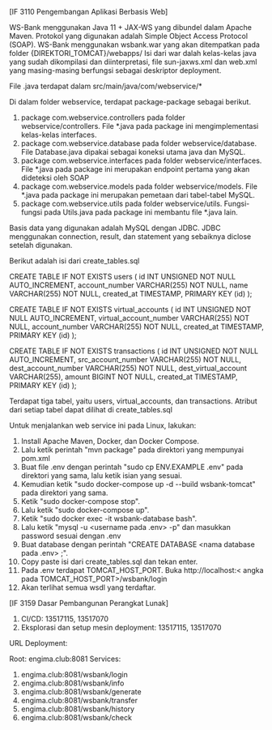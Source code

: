 [IF 3110 Pengembangan Aplikasi Berbasis Web]


WS-Bank menggunakan Java 11 + JAX-WS yang dibundel dalam Apache Maven. Protokol yang digunakan adalah Simple Object Access Protocol (SOAP).
WS-Bank menggunakan wsbank.war yang akan ditempatkan pada folder {DIREKTORI_TOMCAT}/webapps/
Isi dari war dalah kelas-kelas java yang sudah dikompilasi dan diinterpretasi,
file sun-jaxws.xml dan web.xml yang masing-masing berfungsi sebagai deskriptor deployment.

File .java terdapat dalam src/main/java/com/webservice/*

Di dalam folder webservice, terdapat package-package sebagai berikut.
1. package com.webservice.controllers pada folder webservice/controllers. File *.java pada package ini mengimplementasi kelas-kelas interfaces.
2. package com.webservice.database pada folder webservice/database.  File Database.java dipakai sebagai koneksi utama java dan MySQL.
3. package com.webservice.interfaces pada folder webservice/interfaces. File *.java pada package ini merupakan endpoint pertama yang akan
dideteksi oleh SOAP
4. package com.webservice.models pada folder webservice/models. File *.java pada package ini merupakan pemetaan dari tabel-tabel MySQL.
5. package com.webservice.utils pada folder webservice/utils. Fungsi-fungsi pada Utils.java pada package ini membantu file *.java lain.


Basis data yang digunakan adalah MySQL dengan JDBC. JDBC menggunakan connection, result, dan statement yang sebaiknya diclose setelah digunakan.

Berikut adalah isi dari create_tables.sql

CREATE TABLE IF NOT EXISTS users (
    id INT UNSIGNED NOT NULL AUTO_INCREMENT,
    account_number VARCHAR(255) NOT NULL,
    name VARCHAR(255) NOT NULL,
    created_at TIMESTAMP,
    PRIMARY KEY (id)
);

CREATE TABLE IF NOT EXISTS virtual_accounts (
    id INT UNSIGNED NOT NULL AUTO_INCREMENT,
    virtual_account_number VARCHAR(255) NOT NULL,
    account_number VARCHAR(255) NOT NULL,
    created_at TIMESTAMP,
    PRIMARY KEY (id)
);

CREATE TABLE IF NOT EXISTS transactions (
    id INT UNSIGNED NOT NULL AUTO_INCREMENT,
    src_account_number VARCHAR(255) NOT NULL,
    dest_account_number VARCHAR(255) NOT NULL,
    dest_virtual_account VARCHAR(255),
    amount BIGINT NOT NULL,
    created_at TIMESTAMP,
    PRIMARY KEY (id)
);

Terdapat tiga tabel, yaitu users, virtual_accounts, dan transactions. Atribut dari setiap tabel dapat dilihat di create_tables.sql


Untuk menjalankan web service ini pada Linux, lakukan:
1. Install Apache Maven, Docker, dan Docker Compose.
2. Lalu ketik perintah "mvn package" pada direktori yang mempunyai pom.xml
3. Buat file .env dengan perintah "sudo cp ENV.EXAMPLE .env" pada direktori yang sama, lalu ketik isian yang sesuai.
3. Kemudian ketik "sudo docker-compose up -d --build wsbank-tomcat" pada direktori yang sama.
4. Ketik "sudo docker-compose stop".
5. Lalu ketik "sudo docker-compose up".
6. Ketik "sudo docker exec -it wsbank-database bash".
7. Lalu ketik "mysql -u <username pada .env> -p" dan masukkan password sesuai dengan .env
8. Buat database dengan perintah "CREATE DATABASE <nama database pada .env> ;".
9. Copy paste isi dari create_tables.sql dan tekan enter.
10. Pada .env terdapat TOMCAT_HOST_PORT. Buka http://localhost:< angka pada TOMCAT_HOST_PORT>/wsbank/login
11. Akan terlihat semua wsdl yang terdaftar.


[IF 3159 Dasar Pembangunan Perangkat Lunak]
 1. CI/CD: 13517115, 13517070
 2. Eksplorasi dan setup mesin deployment: 13517115, 13517070
 
URL Deployment: 

Root: engima.club:8081
Services:
1. engima.club:8081/wsbank/login
2. engima.club:8081/wsbank/info
3. engima.club:8081/wsbank/generate
4. engima.club:8081/wsbank/transfer
5. engima.club:8081/wsbank/history
6. engima.club:8081/wsbank/check

